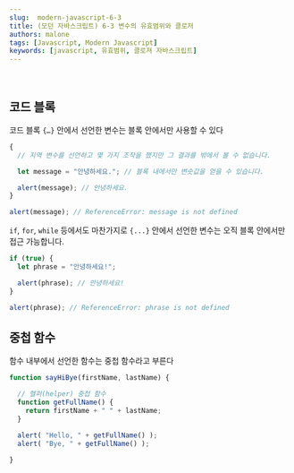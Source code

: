 ```yaml
---
slug:  modern-javascript-6-3
title: (모던 자바스크립트) 6-3 변수의 유효범위와 클로저
authors: malone
tags: [Javascript, Modern Javascript]
keywords: [javascript, 유효범위, 클로져 자바스크립트]
---
```

<br/>

## 코드 블록

코드 블록 `{…}` 안에서 선언한 변수는 블록 안에서만 사용할 수 있다

```jsx
{
  // 지역 변수를 선언하고 몇 가지 조작을 했지만 그 결과를 밖에서 볼 수 없습니다.

  let message = "안녕하세요."; // 블록 내에서만 변숫값을 얻을 수 있습니다.

  alert(message); // 안녕하세요.
}

alert(message); // ReferenceError: message is not defined
```

`if`, `for`, `while` 등에서도 마찬가지로 `{...}` 안에서 선언한 변수는 오직 블록 안에서만 접근 가능합니다.

```jsx
if (true) {
  let phrase = "안녕하세요!";

  alert(phrase); // 안녕하세요!
}

alert(phrase); // ReferenceError: phrase is not defined
```

## 중첩 함수

함수 내부에서 선언한 함수는 중첩 함수라고 부른다
```jsx
function sayHiBye(firstName, lastName) {

  // 헬퍼(helper) 중첩 함수
  function getFullName() {
    return firstName + " " + lastName;
  }

  alert( "Hello, " + getFullName() );
  alert( "Bye, " + getFullName() );

}
```